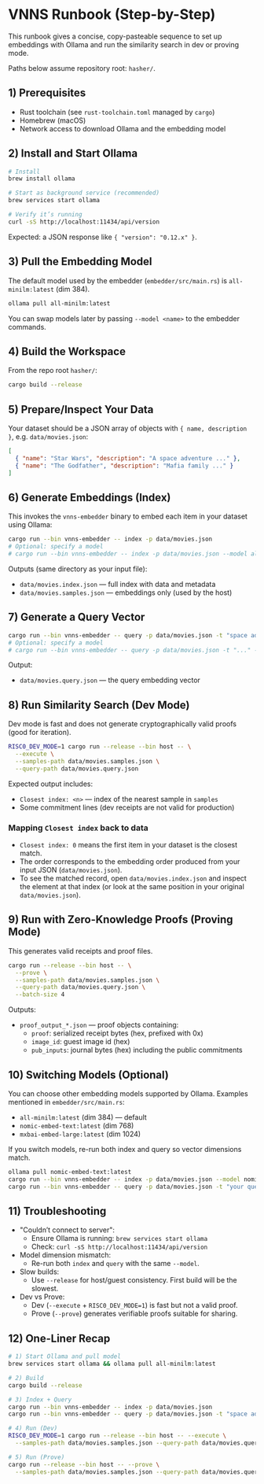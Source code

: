 # VNNS Runbook (Step-by-Step)

This runbook gives a concise, copy-pasteable sequence to set up embeddings with Ollama and run the similarity search in dev or proving mode.

Paths below assume repository root: `hasher/`.

## 1) Prerequisites

- Rust toolchain (see `rust-toolchain.toml` managed by `cargo`)
- Homebrew (macOS)
- Network access to download Ollama and the embedding model

## 2) Install and Start Ollama

```bash
# Install
brew install ollama

# Start as background service (recommended)
brew services start ollama

# Verify it’s running
curl -sS http://localhost:11434/api/version
```

Expected: a JSON response like `{ "version": "0.12.x" }`.

## 3) Pull the Embedding Model

The default model used by the embedder (`embedder/src/main.rs`) is `all-minilm:latest` (dim 384).

```bash
ollama pull all-minilm:latest
```

You can swap models later by passing `--model <name>` to the embedder commands.

## 4) Build the Workspace

From the repo root `hasher/`:

```bash
cargo build --release
```

## 5) Prepare/Inspect Your Data

Your dataset should be a JSON array of objects with `{ name, description }`, e.g. `data/movies.json`:

```json
[
  { "name": "Star Wars", "description": "A space adventure ..." },
  { "name": "The Godfather", "description": "Mafia family ..." }
]
```

## 6) Generate Embeddings (Index)

This invokes the `vnns-embedder` binary to embed each item in your dataset using Ollama:

```bash
cargo run --bin vnns-embedder -- index -p data/movies.json
# Optional: specify a model
# cargo run --bin vnns-embedder -- index -p data/movies.json --model all-minilm:latest
```

Outputs (same directory as your input file):
- `data/movies.index.json` — full index with data and metadata
- `data/movies.samples.json` — embeddings only (used by the host)

## 7) Generate a Query Vector

```bash
cargo run --bin vnns-embedder -- query -p data/movies.json -t "space adventure with heroes"
# Optional: specify a model
# cargo run --bin vnns-embedder -- query -p data/movies.json -t "..." --model all-minilm:latest
```

Output:
- `data/movies.query.json` — the query embedding vector

## 8) Run Similarity Search (Dev Mode)

Dev mode is fast and does not generate cryptographically valid proofs (good for iteration).

```bash
RISC0_DEV_MODE=1 cargo run --release --bin host -- \
  --execute \
  --samples-path data/movies.samples.json \
  --query-path data/movies.query.json
```

Expected output includes:
- `Closest index: <n>` — index of the nearest sample in `samples`
- Some commitment lines (dev receipts are not valid for production)

### Mapping `Closest index` back to data
- `Closest index: 0` means the first item in your dataset is the closest match.
- The order corresponds to the embedding order produced from your input JSON (`data/movies.json`).
- To see the matched record, open `data/movies.index.json` and inspect the element at that index (or look at the same position in your original `data/movies.json`).

## 9) Run with Zero-Knowledge Proofs (Proving Mode)

This generates valid receipts and proof files.

```bash
cargo run --release --bin host -- \
  --prove \
  --samples-path data/movies.samples.json \
  --query-path data/movies.query.json \
  --batch-size 4
```

Outputs:
- `proof_output_*.json` — proof objects containing:
  - `proof`: serialized receipt bytes (hex, prefixed with 0x)
  - `image_id`: guest image id (hex)
  - `pub_inputs`: journal bytes (hex) including the public commitments

## 10) Switching Models (Optional)

You can choose other embedding models supported by Ollama. Examples mentioned in `embedder/src/main.rs`:
- `all-minilm:latest` (dim 384) — default
- `nomic-embed-text:latest` (dim 768)
- `mxbai-embed-large:latest` (dim 1024)

If you switch models, re-run both index and query so vector dimensions match.

```bash
ollama pull nomic-embed-text:latest
cargo run --bin vnns-embedder -- index -p data/movies.json --model nomic-embed-text:latest
cargo run --bin vnns-embedder -- query -p data/movies.json -t "your query" --model nomic-embed-text:latest
```

## 11) Troubleshooting

- "Couldn’t connect to server":
  - Ensure Ollama is running: `brew services start ollama`
  - Check: `curl -sS http://localhost:11434/api/version`
- Model dimension mismatch:
  - Re-run both `index` and `query` with the same `--model`.
- Slow builds:
  - Use `--release` for host/guest consistency. First build will be the slowest.
- Dev vs Prove:
  - Dev (`--execute` + `RISC0_DEV_MODE=1`) is fast but not a valid proof.
  - Prove (`--prove`) generates verifiable proofs suitable for sharing.

## 12) One-Liner Recap

```bash
# 1) Start Ollama and pull model
brew services start ollama && ollama pull all-minilm:latest

# 2) Build
cargo build --release

# 3) Index + Query
cargo run --bin vnns-embedder -- index -p data/movies.json
cargo run --bin vnns-embedder -- query -p data/movies.json -t "space adventure with heroes"

# 4) Run (Dev)
RISC0_DEV_MODE=1 cargo run --release --bin host -- --execute \
  --samples-path data/movies.samples.json --query-path data/movies.query.json

# 5) Run (Prove)
cargo run --release --bin host -- --prove \
  --samples-path data/movies.samples.json --query-path data/movies.query.json --batch-size 4
```
